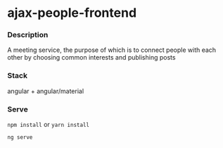 # ajax-people-frontend

### Description

A meeting service, the purpose of which is to connect people with each other by choosing common interests and publishing posts

### Stack

angular + angular/material

### Serve

`npm install` or `yarn install` 
```bash
ng serve
```